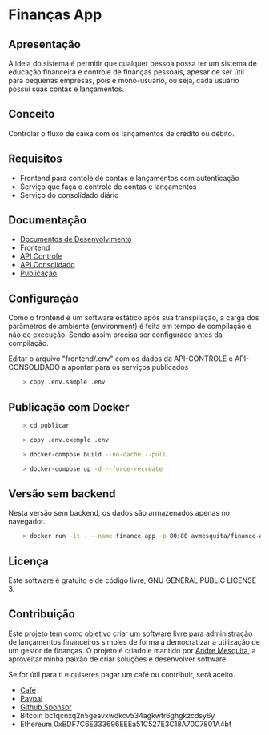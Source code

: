 
# Finanças App


## Apresentação

A ideia do sistema é permitir que qualquer pessoa possa ter um sistema de educação financeira e controle de finanças pessoais, apesar de ser útil para pequenas empresas, pois é mono-usuário, ou seja, cada usuário possui suas contas e lançamentos.


## Conceito

Controlar o fluxo de caixa com os lançamentos de crédito ou débito.


## Requisitos

- Frontend para contole de contas e lançamentos com autenticação
- Serviço que faça o controle de contas e lançamentos
- Serviço do consolidado diário


## Documentação

- [Documentos de Desenvolvimento](https://financas-app.github.io)
- [Frontend](https://github.com/avmesquita/financas-app/tree/main/frontend#readme)
- [API Controle](https://github.com/avmesquita/financas-app/blob/main/api-controle/README.md)
- [API Consolidado](https://github.com/avmesquita/financas-app/tree/main/api-consolidado#readme)
- [Publicação](https://github.com/avmesquita/financas-app/tree/main/publicar#readme)


## Configuração

Como o frontend é um software estático após sua transpilação, a carga dos parâmetros de ambiente (environment) é feita em tempo de compilação e não de execução. Sendo assim precisa ser configurado antes da compilação.

Editar o arquivo "frontend/.env" com os dados da API-CONTROLE e API-CONSOLIDADO a apontar para os serviços publicados

```bash
    > copy .env.sample .env
```


## Publicação com Docker

```bash
    > cd publicar

    > copy .env.exemplo .env

    > docker-compose build --no-cache --pull

    > docker-compose up -d --force-recreate
```

## Versão sem backend

Nesta versão sem backend, os dados são armazenados apenas no navegador.

```bash
    > docker run -it - --name finance-app -p 80:80 avmesquita/finance-app
```


## Licença

Este software é gratuito e de código livre, GNU GENERAL PUBLIC LICENSE 3.


## Contribuição

Este projeto tem como objetivo criar um software livre para administração de lançamentos financeiros simples de forma a democratizar a utilização de um gestor de finanças. O projeto é criado e mantido por [Andre Mesquita](https://andremesquita.com), a aproveitar minha paixão de criar soluções e desenvolver software. 

Se for útil para ti e quiseres pagar um café ou contribuir, será aceito.

- [Café](https://buymeacoffee.com/avmesquita)
- [Paypal](https://www.paypal.com/paypalme/avmesquita)
- [Github Sponsor](https://github.com/sponsors/avmesquita)
- Bitcoin bc1qcnxq2n5geavxwdkcv534agkwtr6ghgkzcdsy6y
- Ethereum 0xBDF7C6E333696EEEa51C527E3C18A70C7801A4bf

<!-- GitAds-Verify: TPPMM5YN8E3YUA7O43FZE7YQNV6HGPAH -->
